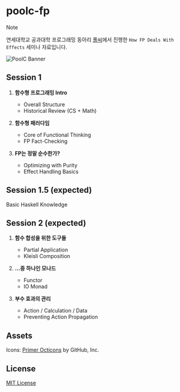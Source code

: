 # poolc-fp

> [!NOTE]
> 연세대학교 공과대학 프로그래밍 동아리 [풀씨](https://poolc.org/)에서 진행한 `How FP Deals With Effects` 세미나 자료입니다.

![PoolC Banner](https://api.poolc.org/files/main_image_new_03.png)

## Session 1

1. **함수형 프로그래밍 Intro**

   - Overall Structure
   - Historical Review (CS + Math)

2. **함수형 패러다임**

   - Core of Functional Thinking
   - FP Fact-Checking

3. **FP는 정말 순수한가?**

   - Optimizing with Purity
   - Effect Handling Basics

## Session 1.5 (expected)

Basic Haskell Knowledge

## Session 2 (expected)

1. **함수 합성을 위한 도구들**

   - Partial Application
   - Kleisli Composition

2. **...중 하나인 모나드**

   - Functor
   - IO Monad

3. **부수 효과의 관리**

   - Action / Calculation / Data
   - Preventing Action Propagation

## Assets

Icons: [Primer Octicons](https://github.com/primer/octicons/tree/main) by GitHub, Inc.

## License

[MIT License](LICENSE)
